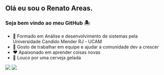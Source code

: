 ## Olá eu sou o Renato Areas.
### Seja bem vindo ao meu GitHub 🏝️
<div>

- 📖 Formado em Análise e desenvolvimento de sistemas pela Universidade Candido Mender RJ - UCAM
- 🤝 Gosto de trabalhar em equipe e ajudar a comunidade dev a crescer
- ❤️ Apaixonado em aprender coisas novas
- 🍺 Louco por uma cerveja gelada


<a href = "mailto: rsareas93@gmail.com"><img src="https://img.shields.io/badge/-Gmail-%23EA4335?style=for-the-badge&logo=gmail&logoColor=white" target="_blank"></a>
  <a href="https://www.linkedin.com/in/renatodossantosareas/" target="_blank"><img src="https://img.shields.io/badge/-LinkedIn-%230077B5?style=for-the-badge&logo=linkedin&logoColor=white" target="_blank"></a>
</div>


